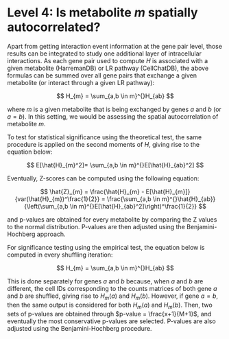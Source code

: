 # Level 4: Is metabolite *m* spatially autocorrelated?

Apart from getting interaction event information at the gene pair level, those results can be integrated to study one additional layer of intracellular interactions. As each gene pair used to compute _H_ is associated with a given metabolite (HarremanDB) or LR pathway (CellChatDB), the above formulas can be summed over all gene pairs that exchange a given metabolite (or interact through a given LR pathway):

$$ H_{m} = \sum_{a,b \in m}^{}H_{ab} $$

where _m_ is a given metabolite that is being exchanged by genes _a_ and _b_ (or $a = b$). In this setting, we would be assessing the spatial autocorrelation of metabolite _m_.

To test for statistical significance using the theoretical test, the same procedure is applied on the second moments of _H_, giving rise to the equation below:

$$ E[\hat{H}_{m}^2]= \sum_{a,b \in m}^{}E[\hat{H}_{ab}^2] $$

Eventually, Z-scores can be computed using the following equation:

$$ \hat{Z}_{m} = \frac{\hat{H}_{m} - E[\hat{H}_{m}]}{var(\hat{H}_{m})^\frac{1}{2}} = \frac{\sum_{a,b \in m}^{}\hat{H}_{ab}}{\left(\sum_{a,b \in m}^{}E[\hat{H}_{ab}^2]\right)^\frac{1}{2}} $$

and p-values are obtained for every metabolite by comparing the Z values to the normal distribution. P-values are then adjusted using the Benjamini-Hochberg approach.

For significance testing using the empirical test, the equation below is computed in every shuffling iteration:

$$ H_{m} = \sum_{a,b \in m}^{}H_{ab} $$

This is done separately for genes _a_ and _b_ because, when _a_ and _b_ are different, the cell IDs corresponding to the counts matrices of both gene _a_ and _b_ are shuffled, giving rise to $H_m (a)$ and $H_m (b)$. However, if gene $a=b$, then the same output is considered for both $H_m (a)$ and $H_m (b)$. Then, two sets of p-values are obtained through $p-value = \frac{x+1}{M+1}$, and eventually the most conservative p-values are selected. P-values are also adjusted using the Benjamini-Hochberg procedure.
